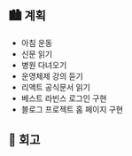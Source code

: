 ## 🏙️ 계획

- 아침 운동
- 신문 읽기
- 병원 다녀오기
- 운영체제 강의 듣기
- 리액트 공식문서 읽기
- 베스트 라빈스 로그인 구현
- 블로그 프로젝트 홈 페이지 구현

## 🌆 회고

